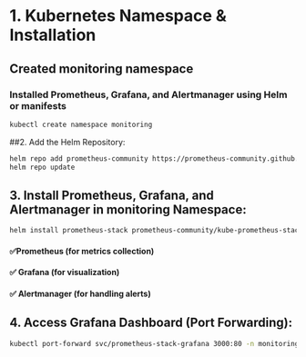 
# 1. Kubernetes Namespace & Installation
## Created monitoring namespace

### Installed Prometheus, Grafana, and Alertmanager using Helm or manifests

``` sh
kubectl create namespace monitoring

```
##2. Add the Helm Repository:

``` sh
helm repo add prometheus-community https://prometheus-community.github.io/helm-charts
helm repo update

```
## 3. Install Prometheus, Grafana, and Alertmanager in monitoring Namespace:

``` sh
helm install prometheus-stack prometheus-community/kube-prometheus-stack --namespace monitoring

```
#### ✅Prometheus (for metrics collection)
#### ✅ Grafana (for visualization)
#### ✅ Alertmanager (for handling alerts)
## 4. Access Grafana Dashboard (Port Forwarding):

```sh
kubectl port-forward svc/prometheus-stack-grafana 3000:80 -n monitoring
```

